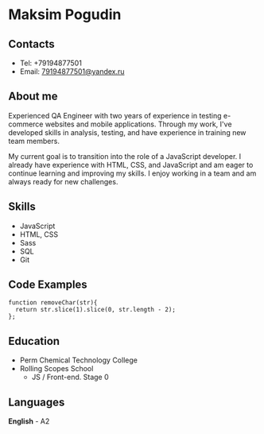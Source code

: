 # Maksim Pogudin

## Contacts
* Tel: +79194877501
* Email: 79194877501@yandex.ru

## About me
Experienced QA Engineer with two years of experience in testing e-commerce websites and mobile applications. Through my work, I've developed skills in analysis, testing, and have experience in training new team members.

My current goal is to transition into the role of a JavaScript developer. I already have experience with HTML, CSS, and JavaScript and am eager to continue learning and improving my skills. I enjoy working in a team and am always ready for new challenges.

## Skills
* JavaScript
* HTML, CSS
* Sass
* SQL
* Git

## Code Examples
```
function removeChar(str){
  return str.slice(1).slice(0, str.length - 2);
};
```

## Education
* Perm Chemical Technology College
* Rolling Scopes School
  + JS / Front-end. Stage 0

## Languages
**English** - A2
